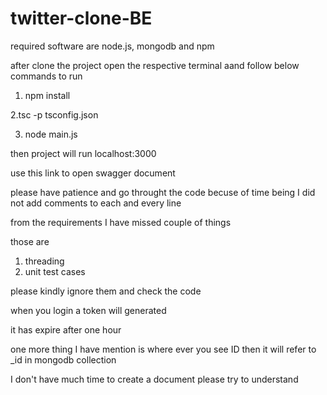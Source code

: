 # twitter-clone-BE

required software are
node.js, mongodb and npm

after clone the project open the respective terminal aand follow below commands to run


1. npm install

2.tsc -p tsconfig.json

3. node main.js

then project will run localhost:3000

use this link to open swagger document

please have patience and go throught the code becuse of time being I did not add comments 
to each and every line 

from the requirements I have missed couple of things

those are 

1. threading
2. unit test cases

please kindly ignore them and check the code


when you login a token will generated 

it has expire after one hour


one more thing I have mention is where ever you see ID then it will refer to _id in mongodb collection

I don't have much time to create a document please try to understand
